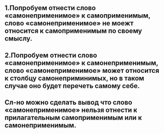 1.Попробуем отнести слово «самонеприменимое» к самоприменимым, слово «самонеприменимое» не моежт относится к самоприменимым по своему смыслу. 
---
2.Попробуем отнести слово «самонеприменимое» к самонеприменимым, слово «самонеприменимое» может относится к столбцу самонеприминимых, но в таком случае оно будет перечеть самому себе.
---
Сл-но можно сделать вывод что слово «самонеприменимое» нельзя отнести к прилагательным самоприменимым или к самонеприменимым.
---

